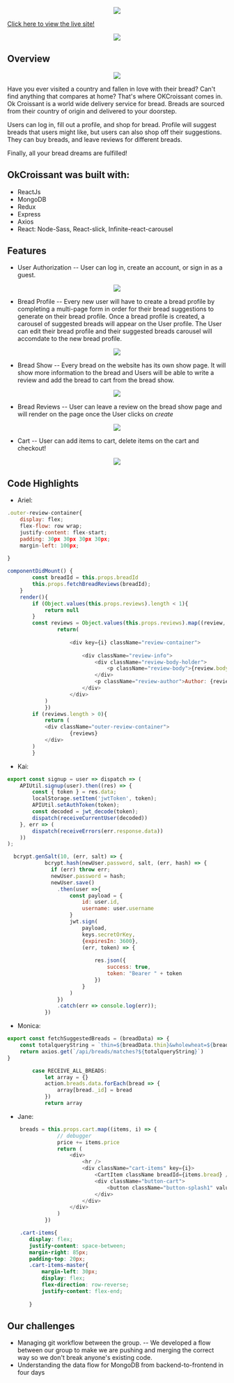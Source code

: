 <p align="center">
  <img src="https://github.com/arieltlr/okcroissant/blob/main/frontend/src/images/OkCroissantLogo.png" />
</p>

[Click here to view the live site!](https://okcroissant.herokuapp.com/#/)
<p align="center">
  <img src="https://github.com/arieltlr/okcroissant/blob/main/gifs/splash.gif" />
</p>

## Overview

<p align="center">
  <img src="https://github.com/arieltlr/okcroissant/blob/main/gifs/main.gif" />
</p>

Have you ever visited a country and fallen in love with their bread? Can't find anything that compares at home? That's where OKCroissant comes in. Ok Croissant is a world wide delivery service for bread. Breads are sourced from their country of origin and delivered to your doorstep.

Users can log in, fill out a profile, and shop for bread. Profile will suggest breads that users might like, but users can also shop off their suggestions. They can buy breads, and leave reviews for different breads.

Finally, all your bread dreams are fulfilled!

## OkCroissant was built with: 
* ReactJs
* MongoDB
* Redux
* Express
* Axios 
* React: Node-Sass, React-slick, Infinite-react-carousel

## Features 
+ User Authorization -- User can log in, create an account, or sign in as a guest.


<p align="center">
  <img src="https://github.com/arieltlr/okcroissant/blob/main/gifs/auth.gif" />
</p>


+ Bread Profile -- Every new user will have to create a bread profile by completing a multi-page form in order for their bread suggestions to generate on their bread profile. Once a bread profile is created, a carousel of suggested breads will appear on the User profile. The User can edit their bread profile and their suggested breads carousel will accomdate to the new bread profile.


<p align="center">
  <img src="https://github.com/arieltlr/okcroissant/blob/main/gifs/breadprofile.gif" />
</p>


+ Bread Show -- Every bread on the website has its own show page. It will show more information to the bread and Users will be able to write a review and add the bread to cart from the bread show.


<p align="center">
  <img src="https://github.com/arieltlr/okcroissant/blob/main/gifs/breadshow.gif" />
</p>


+ Bread Reviews -- User can leave a review on the bread show page and will render on the page once the User clicks on *create*


<p align="center">
  <img src="https://github.com/arieltlr/okcroissant/blob/main/gifs/reviews.gif" />
</p>


+ Cart -- User can add items to cart, delete items on the cart and checkout!


<p align="center">
  <img src="https://github.com/arieltlr/okcroissant/blob/main/gifs/cart.gif" />
</p>


## Code Highlights

+ Ariel:
```Javascript
.outer-review-container{
    display: flex;
    flex-flow: row wrap;
    justify-content: flex-start;
    padding: 30px 30px 30px 30px;
    margin-left: 100px;
    
}
```

```Javascript
componentDidMount() {
        const breadId = this.props.breadId
        this.props.fetchBreadReviews(breadId);
    }
    render(){
        if (Object.values(this.props.reviews).length < 1){
            return null
        }
        const reviews = Object.values(this.props.reviews).map((review, i) => {
                return(
                    
                    <div key={i} className="review-container">
                        
                        <div className="review-info">
                            <div className="review-body-holder">
                                <p className="review-body">{review.body}</p>
                            </div>
                            <p className="review-author">Author: {review.author}</p>
                        </div>
                    </div>  
            )
            })
        if (reviews.length > 0){
            return (
            <div className="outer-review-container">
                    {reviews}
            </div>
        )
        }
```



+ Kai: 
```javascript
export const signup = user => dispatch => (
    APIUtil.signup(user).then((res) => {
        const { token } = res.data;
        localStorage.setItem('jwtToken', token);
        APIUtil.setAuthToken(token);
        const decoded = jwt_decode(token);
        dispatch(receiveCurrentUser(decoded))
    }, err => (
        dispatch(receiveErrors(err.response.data))
    ))
);
```
```javascript
  bcrypt.genSalt(10, (err, salt) => {
            bcrypt.hash(newUser.password, salt, (err, hash) => {
              if (err) throw err;
              newUser.password = hash;
              newUser.save()
                .then(user =>{ 
                    const payload = {
                        id: user.id,
                        username: user.username
                    }
                    jwt.sign(
                        payload,
                        keys.secretOrKey,
                        {expiresIn: 3600},
                        (err, token) => {
                             
                            res.json({
                                success: true,
                                token: "Bearer " + token
                            })
                        }
                    )
                })
                .catch(err => console.log(err));
            })
```

+ Monica: 
```javascript
export const fetchSuggestedBreads = (breadData) => {
    const totalqueryString = `thin=${breadData.thin}&wholewheat=${breadData.wholewheat}&savory=${breadData.savory}&filling=${breadData.filling}`
    return axios.get(`/api/breads/matches?${totalqueryString}`)
}
```
```javascript
        case RECEIVE_ALL_BREADS:
            let array = {}
            action.breads.data.forEach(bread => {
                array[bread._id] = bread
            })
            return array
```

+ Jane:
```javascript
    breads = this.props.cart.map((items, i) => {
                // debugger
                price += items.price
                return (
                    <div>
                        <hr />
                        <div className="cart-items" key={i}>
                            <CartItem className breadId={items.bread} />
                            <div className="button-cart">
                                <button className="button-splash1" value={items._id} onClick={this.handleDelete(items._id)}>Delete Bread</button>
                            </div>
                        </div>
                    </div>
                )
            })
 ```
 ```css
     .cart-items{
        display: flex;
        justify-content: space-between;
        margin-right: 85px;
        padding-top: 20px;
        .cart-items-master{
            margin-left: 30px;
            display: flex;
            flex-direction: row-reverse;
            justify-content: flex-end;
            
        }
 ```


## Our challenges 

+ Managing git workflow between the group. -- We developed a flow between our group to make we are pushing and merging the correct way so we don't break anyone's existing code. 
+ Understanding the data flow for MongoDB from backend-to-frontend in four days 
